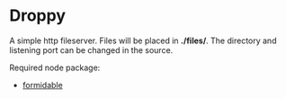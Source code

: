 Droppy
=======
A simple http fileserver. Files will be placed in **./files/**. The directory and listening port can be changed in the source.

Required node package:
 * [formidable](https://github.com/felixge/node-formidable)

